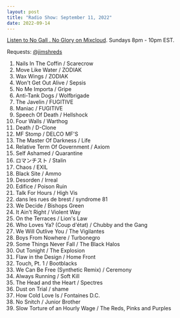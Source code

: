 ```yaml
---
layout: post
title: "Radio Show: September 11, 2022"
date: 2022-09-14
---
```


[Listen to No Gall . No Glory on Mixcloud](https://www.mixcloud.com/jimshreds/september-11-2022-no-gall-no-glory-wkdu-philadelphia-917fm/).
Sundays 8pm - 10pm EST.

Requests: [@jimshreds](https://twitter.com/jimshreds)

1. Nails In The Coffin / Scarecrow
2. Move Like Water / ZODIAK
3. Wax Wings / ZODIAK
4. Won't Get Out Alive / Sepsis
5. No Me Importa / Gripe
6. Anti-Tank Dogs / Wolfbrigade
7. The Javelin / FUGITIVE
8. Maniac / FUGITIVE
9. Speech Of Death / Hellshock
10. Four Walls / Warthog
11. Death / D-Clone
12. MF Stomp / DELCO MF'S
13. The Master Of Darkness / Life
14. Relative Term Of Government / Axiom
15. Self Ashamed / Quarantine
16. ロマンチスト / Stalin
17. Chaos / EXIL
18. Black Site / Ammo
19. Desorden / Irreal
20. Edifice / Poison Ruin
21. Talk For Hours / High Vis
22. dans les rues de brest / syndrome 81
23. We Decide / Bishops Green
24. It Ain't Right / Violent Way
25. On the Terraces / Lion's Law
26. Who Loves Ya? (Coup d'état) / Chubby and the Gang
27. We Will Outlive You / The Vigilantes
28. Boys From Nowhere / Turbonegro
29. Some Things Never Fall / The Black Halos
30. Out Tonight / The Explosion
31. Flaw in the Design / Home Front
32. Touch, Pt. 1 / Bootblacks
33. We Can Be Free (Synthetic Remix) / Ceremony
34. Always Running / Soft Kill
35. The Head and the Heart / Spectres
36. Dust on Trial / shame
37. How Cold Love Is / Fontaines D.C.
38. No Snitch / Junior Brother
39. Slow Torture of an Hourly Wage / The Reds, Pinks and Purples
